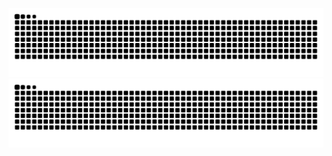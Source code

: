 ![github contribution grid snake animation](https://raw.githubusercontent.com/anuprshetty/anuprshetty/contribution_grid_snake/github-contribution-grid-snake-dark.svg#gh-dark-mode-only)
![github contribution grid snake animation](https://raw.githubusercontent.com/anuprshetty/anuprshetty/contribution_grid_snake/github-contribution-grid-snake.svg#gh-light-mode-only)
